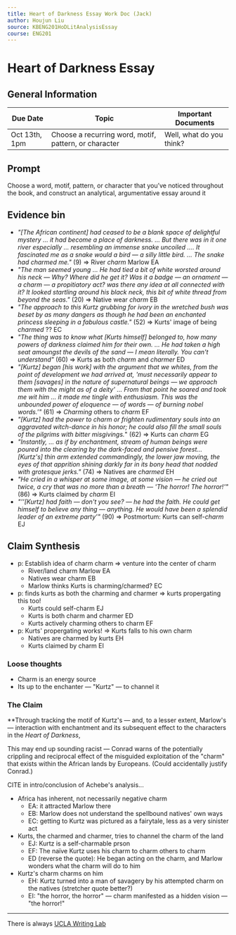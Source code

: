 ```yaml
---
title: Heart of Darkness Essay Work Doc (Jack)
author: Houjun Liu
source: KBENG201HoDLitAnalysisEssay
course: ENG201
---
```


# Heart of Darkness Essay
## General Information
| Due Date      | Topic                                                 | Important Documents      |
|---------------|-------------------------------------------------------|--------------------------|
| Oct 13th, 1pm | Choose a recurring word, motif, pattern, or character | Well, what do you think? |
## Prompt
Choose a word, motif, pattern, or character that you’ve noticed throughout the book, and construct an analytical, argumentative essay around it

## Evidence bin
- *"[The African continent] had ceased to be a blank space of delightful mystery … it had become a place of darkness. … But there was in it one river especially … resembling an immense snake uncoiled .… It fascinated me as a snake would a bird — a silly little bird. … The snake had charmed me."* (9)  => River _charm_ Marlow EA
- *"The man seemed young … He had tied a bit of white worsted around his neck — Why? Where did he get it? Was it a badge — an ornament — a charm — a propitiatory act? was there any idea at all connected with it? It looked startling around his black neck, this bit of white thread from beyond the seas."* (20) => Native wear _charm_ EB
- *"The approach to this Kurtz grubbing for ivory in the wretched bush was beset by as many dangers as though he had been an enchanted princess sleeping in a fabulous castle."* (52) => Kurts' image of being _charmed_ ?? EC
- *"The thing was to know what [Kurts himself] belonged to, how many powers of darkness claimed him for their own. … He had taken a high seat amoungst the devils of the sand — I mean literally. You can't understand"* (60) => Kurts as both _charm_ and _charmer_ ED
- *"[Kurtz] began [his work] with the argument that we whites, from the point of development we had arrived at, 'must necessarily appear to them [savages] in the nature of supernatural beings — we approach them with the might as of a deity' … From that point he soared and took me wit him … it made me tingle with enthusiasm. This was the unbounded power of eloquence — of words — of burning nobel words.'"* (61) => _Charming_ others to _charm_ EF
- *"[Kurtz] had the power to charm or frighten rudimentary souls into an aggravated witch-dance in his honor; he could also fill the small souls of the pilgrims with bitter misgivings.*" (62) => Kurts can _charm_ EG
- *"Instantly, … as if by enchantment, stream of human beings were poured into the clearing by the dark-faced and pensive forest… [Kurtz's] thin arm extended commandingly, the lower jaw moving, the eyes of that apprition shining darkly far in its bony head that nodded with grotesque jerks."* (74) => Natives are _charmed_ EH
- *"He cried in a whisper at some image, at some vision — he cried out twice, a cry that was no more than a breath — 'The horror! The horror!'"* (86) => Kurts claimed by _charm_ EI
- *"''[Kurtz] had faith — don't you see? — he had the faith. He could get himself to believe any thing — anything. He would have been a splendid leader of an extreme party'"* (90) => Postmortum: Kurts can self-_charm_ EJ

## Claim Synthesis

- p: Establish idea of charm charm => venture into the center of charm
    - River/land charm Marlow EA
    - Natives wear charm EB
    - Marlow thinks Kurts is charming/charmed? EC
- p: finds kurts as both the charming and charmer => kurts propergating this too!
    - Kurts could self-charm EJ
    - Kurts is both charm and charmer ED
    - Kurts actively charming others to charm EF
- p: Kurts' propergating works! => Kurts falls to his own charm
    - Natives are charmed by kurts EH
    - Kurts claimed by charm EI
    
### Loose thoughts
- Charm is an energy source
- Its up to the enchanter — "Kurtz" — to channel it

### The Claim
**Through tracking the motif of Kurtz's — and, to a lesser extent, Marlow's — interaction with enchantment and its subsequent effect to the characters in the _Heart of Darkness_, 

This may end up sounding racist — Conrad warns of the potentially crippling and reciprocal effect of the misguided exploitation of the "charm" that exists within the African lands by Europeans. (Could accidentally justify Conrad.)


CITE in intro/conclusion of Achebe's analysis...

- Africa has inherent, not necessarily negative charm
    - EA: it attracted Marlow there
    - EB: Marlow does not understand the spellbound natives' own ways
    - EC: getting to Kurtz was pictured as a fairytale, less as a very sinister act
- Kurts, the charmed and charmer, tries to channel the charm of the land
    - EJ: Kurtz is a self-charmable prson
    - EF: The naïve Kurtz uses his charm to charm others to charm
    - ED (reverse the quote): He began acting on the charm, and Marlow wonders what the charm will do to him
- Kurtz's charm charms on him
    - EH: Kurtz turned into a man of savagery by his attempted charm on the natives (stretcher quote better?)
    - EI: "the horror, the horror" — charm manifested as a hidden vision — "the horror!"


***
There is always [UCLA Writing Lab](https://wp.ucla.edu/wp-content/uploads/2016/01/UWC_handouts_What-How-So-What-Thesis-revised-5-4-15-RZ.pdf)

